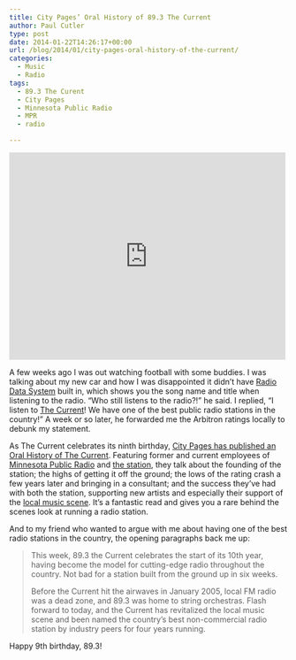 ```yaml
---
title: City Pages’ Oral History of 89.3 The Current
author: Paul Cutler
type: post
date: 2014-01-22T14:26:17+00:00
url: /blog/2014/01/city-pages-oral-history-of-the-current/
categories:
  - Music
  - Radio
tags:
  - 89.3 The Curent
  - City Pages
  - Minnesota Public Radio
  - MPR
  - radio

---
```

<iframe src="http://www.flickr.com/photos/99002017@N00/4350138/in/photolist-oi9o-hRrJfT-8jFMGP-8jJPa7/player/" width="500" height="375" frameborder="0" allowfullscreen webkitallowfullscreen mozallowfullscreen oallowfullscreen msallowfullscreen></iframe>

A few weeks ago I was out watching football with some buddies. I was talking about my new car and how I was disappointed it didn&#8217;t have [Radio Data System][1] built in, which shows you the song name and title when listening to the radio. &#8220;Who still listens to the radio?!&#8221; he said. I replied, &#8220;I listen to [The Current][2]! We have one of the best public radio stations in the country!&#8221; A week or so later, he forwarded me the Arbitron ratings locally to debunk my statement.

As The Current celebrates its ninth birthday, [City Pages has published an Oral History of The Current][3]. Featuring former and current employees of [Minnesota Public Radio][4] and [the station][2], they talk about the founding of the station; the highs of getting it off the ground; the lows of the rating crash a few years later and bringing in a consultant; and the success they&#8217;ve had with both the station, supporting new artists and especially their support of the [local music scene][5]. It&#8217;s a fantastic read and gives you a rare behind the scenes look at running a radio station.

And to my friend who wanted to argue with me about having one of the best radio stations in the country, the opening paragraphs back me up:

> This week, 89.3 the Current celebrates the start of its 10th year, having become the model for cutting-edge radio throughout the country. Not bad for a station built from the ground up in six weeks.
> 
> Before the Current hit the airwaves in January 2005, local FM radio was a dead zone, and 89.3 was home to string orchestras. Flash forward to today, and the Current has revitalized the local music scene and been named the country&#8217;s best non-commercial radio station by industry peers for four years running.

Happy 9th birthday, 89.3!

 [1]: http://en.wikipedia.org/wiki/Radio_Data_System
 [2]: http://www.thecurrent.org
 [3]: http://www.citypages.com/2014-01-22/music/89-3-the-current-an-oral-history/
 [4]: http://www.mpr.org
 [5]: http://www.thecurrent.org/local